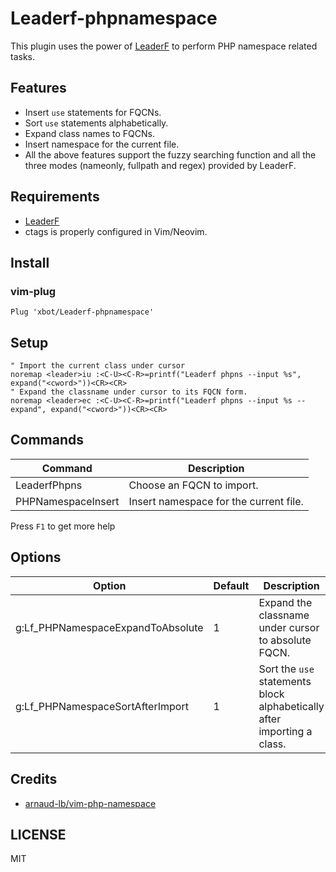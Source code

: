 # Leaderf-phpnamespace

This plugin uses the power of [LeaderF](https://github.com/Yggdroot/LeaderF) to perform PHP namespace related tasks.

## Features

- Insert `use` statements for FQCNs.
- Sort `use` statements alphabetically.
- Expand class names to FQCNs.
- Insert namespace for the current file.
- All the above features support the fuzzy searching function and all the three modes (nameonly, fullpath and regex) provided by LeaderF.

## Requirements

- [LeaderF](https://github.com/Yggdroot/LeaderF)
- ctags is properly configured in Vim/Neovim.

## Install

### vim-plug

```vim
Plug 'xbot/Leaderf-phpnamespace'
```

## Setup

```vim
" Import the current class under cursor
noremap <leader>iu :<C-U><C-R>=printf("Leaderf phpns --input %s", expand("<cword>"))<CR><CR>
" Expand the classname under cursor to its FQCN form.
noremap <leader>ec :<C-U><C-R>=printf("Leaderf phpns --input %s --expand", expand("<cword>"))<CR><CR>
```

## Commands

| Command            | Description                            |
| ---                | ---                                    |
| LeaderfPhpns       | Choose an FQCN to import.              |
| PHPNamespaceInsert | Insert namespace for the current file. |

Press `F1` to get more help

## Options

| Option                            | Default | Description                                                             |
| ---                               | ---     | ---                                                                     |
| g:Lf_PHPNamespaceExpandToAbsolute | 1       | Expand the classname under cursor to absolute FQCN.                     |
| g:Lf_PHPNamespaceSortAfterImport  | 1       | Sort the `use` statements block alphabetically after importing a class. |

## Credits

- [arnaud-lb/vim-php-namespace](https://github.com/arnaud-lb/vim-php-namespace)

## LICENSE

MIT
